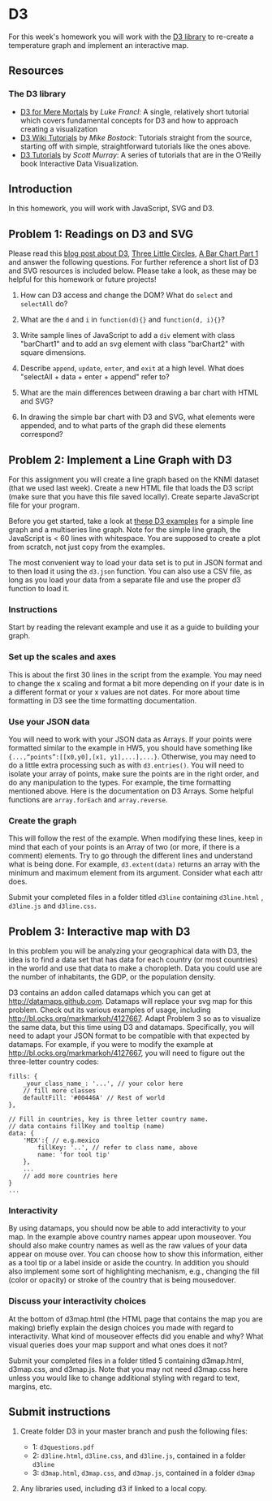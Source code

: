 # D3

For this week's homework you will work with the [D3 library][D3website] to
re-create a temperature graph and implement an interactive map.

[D3website]: http://d3js.org/

## Resources

### The D3 library

* [D3 for Mere Mortals] by *Luke Francl*: A single, relatively short tutorial
  which covers fundamental concepts for D3 and how to approach creating a
  visualization
* [D3 Wiki Tutorials] by *Mike Bostock*: Tutorials straight from the source,
  starting off with simple, straightforward tutorials like the ones above.
* [D3 Tutorials] by *Scott Murray*: A series of tutorials that are in the
  O’Reilly book Interactive Data Visualization.

[D3 for Mere Mortals]: http://www.recursion.org/d3-for-mere-mortals/
[D3 Wiki Tutorials]: https://github.com/mbostock/d3/wiki/Tutorials
[D3 Tutorials]: http://alignedleft.com/tutorials/d3/


## Introduction

In this homework, you will work with JavaScript, SVG and D3. 

## Problem 1: Readings on D3 and SVG

Please read this [blog post about D3], [Three Little Circles], [A Bar Chart
Part 1] and answer the following questions. For further reference a short list
of D3 and SVG resources is included below. Please take a look, as these may be
helpful for this homework or future projects!

[blog post about D3]: http://www.jeromecukier.net/blog/2013/03/05/d3-tutorial-at-strata-redux/
[Three Little Circles]: http://mbostock.github.io/d3/tutorial/circle.html
[A Bar Chart Part 1]: http://mbostock.github.io/d3/tutorial/bar-1.html

1. How can D3 access and change the DOM? What do `select` and `selectAll` do?

2. What are the `d` and `i` in `function(d){}` and `function(d, i){}`?

3. Write sample lines of JavaScript to add a `div` element with class
   "barChart1" and to add an svg element with class "barChart2" with square
   dimensions.

4. Describe `append`, `update`, `enter`, and `exit` at a high level. What does
   "selectAll + data + enter + append" refer to?

5. What are the main differences between drawing a bar chart with HTML and SVG?

6. In drawing the simple bar chart with D3 and SVG, what elements were
   appended, and to what parts of the graph did these elements correspond?


## Problem 2: Implement a Line Graph with D3

For this assignment you will create a line graph based on the KNMI dataset (that we used last week).
Create a new HTML file that loads the D3 script (make sure that you have this file saved locally).
Create separte JavaScript file for your program.

Before you get started, take a look at [these D3 examples] for a simple line
graph and a multiseries line graph. Note for the simple line graph, the
JavaScript is < 60 lines with whitespace. You are supposed to create a plot
from scratch, not just copy from the examples.

[these D3 examples]: https://github.com/mbostock/d3/wiki/Gallery

The most convenient way to load your data set is to put in JSON format and to
then load it using the `d3.json` function. You can also use a CSV file, as long as you load your data from a separate file and use the proper d3 function to load it.


### Instructions

Start by reading the relevant example and use it as a guide to building your
graph.


### Set up the scales and axes

This is about the first 30 lines in the script from the example. You may need
to change the x scaling and format a bit more depending on if your date is in a
different format or your x values are not dates. For more about time formatting
in D3 see the time formatting documentation.

### Use your JSON data

You will need to work with your JSON data as Arrays. If your points were
formatted similar to the example in HW5, you should have something like
`{...,“points”:[[x0,y0],[x1, y1],...],...}`. Otherwise, you may need to do a
little extra processing such as with `d3.entries()`. You will need to isolate
your array of points, make sure the points are in the right order, and do any
manipulation to the types. For example, the time formatting mentioned above.
Here is the documentation on D3 Arrays. Some helpful functions are
`array.forEach` and `array.reverse`.

### Create the graph

This will follow the rest of the example. When modifying these lines, keep in
mind that each of your points is an Array of two (or more, if there is a
comment) elements. Try to go through the different lines and understand what is
being done. For example, `d3.extent(data)` returns an array with the minimum
and maximum element from its argument. Consider what each attr does.

Submit your completed files in a folder titled `d3line` containing `d3line.html` , `d3line.js` and
`d3line.css`.


## Problem 3: Interactive map with D3

In this problem you will be analyzing your geographical data with D3, the idea
is to find a data set that has data for each country (or most countries) in the
world and use that data to make a choropleth. Data you could use are the number
of inhabitants, the GDP, or the population density.

D3 contains an add­on called datamaps which you can get at
<http://datamaps.github.com>. Datamaps will replace your svg map for this
problem. Check out its various examples of usage, including
<http://bl.ocks.org/markmarkoh/4127667>. Adapt Problem 3 so as to visualize the
same data, but this time using D3 and datamaps. Specifically, you will need to
adapt your JSON format to be compatible with that expected by datamaps. For
example, if you were to modify the example at 
<http://bl.ocks.org/markmarkoh/4127667>, you will need to figure out the 
three-letter country codes:

	fills: {
		_your_class_name_: '...', // your color here
		// fill more classes
		defaultFill: '#00446A' // Rest of world
	},
	
	// Fill in countries, key is three letter country name.
	// data contains fillKey and tooltip (name)
	data: {
		'MEX':{ // e.g.mexico
			fillKey: '..', // refer to class name, above
			name: 'for tool tip'
		},
		...
		// add more countries here
	}
	...

### Interactivity

By using datamaps, you should now be able to add interactivity to your map. In
the example above country names appear upon mouseover. You should also make
country names as well as the raw values of your data appear on mouse over. You
can choose how to show this information, either as a tool tip or a label inside
or aside the country. In addition you should also implement some sort of
highlighting mechanism, e.g., changing the fill (color or opacity) or stroke of
the country that is being moused­over.

### Discuss your interactivity choices

At the bottom of d3map.html (the HTML page that contains the map you are making)
briefly explain the design choices you made with
regard to interactivity. What kind of mouseover effects did you enable and why?
What visual queries does your map support and what ones does it not?

Submit your completed files in a folder titled 5 containing d3map.html,
d3map.css, and d3map.js. Note that you may not need d3map.css here unless you
would like to change additional styling with regard to text, margins, etc.

## Submit instructions

1. Create folder D3 in your master branch and push the following files:
   * 1: `d3questions.pdf`
   * 2: `d3line.html`, `d3line.css`, and `d3line.js`, contained in a folder `d3line`
   * 3: `d3map.html`, `d3map.css`, and `d3map.js`, contained in a folder `d3map`

2. Any libraries used, including d3 if linked to a local copy.
